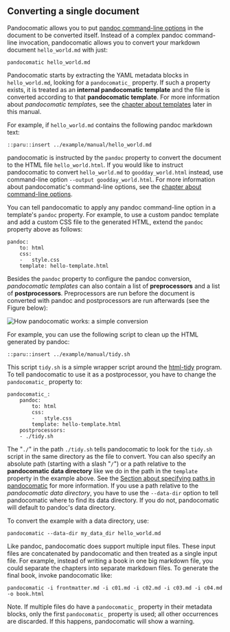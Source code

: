 ## Converting a single document

Pandocomatic allows you to put [pandoc command-line
options](http://pandoc.org/MANUAL.html) in the document to be converted
itself. Instead of a complex pandoc command-line invocation, pandocomatic
allows you to convert your markdown document `hello_world.md` with just:

``` {.bash}
pandocomatic hello_world.md
```

Pandocomatic starts by extracting the YAML metadata blocks in
`hello_world.md`, looking for a `pandocomatic_` property. If such a property
exists, it is treated as an **internal pandocomatic template** and the file is
converted according to that **pandocomatic template**. For more information
about *pandocomatic template*s, see the [chapter about
templates](#pandocomatic-templates) later in this manual.

For example, if `hello_world.md` contains the following pandoc markdown text:

```{.pandoc}
::paru::insert ../example/manual/hello_world.md
```

pandocomatic is instructed by the `pandoc` property to convert the document to
the HTML file `hello_world.html`. If you would like to instruct pandocomatic
to convert `hello_world.md` to `goodday_world.html` instead, use command-line
option `--output goodday_world.html`. For more information about
pandocomatic's command-line options, see the [chapter about command-line
options](#pandocomatic_cli).

You can tell pandocomatic to apply any pandoc command-line option in a
template's `pandoc` property. For example, to use a custom pandoc template and
add a custom CSS file to the generated HTML, extend the `pandoc` property
above as follows:

```{.yaml}
pandoc:
    to: html
    css:
    -   style.css
    template: hello-template.html
```

Besides the `pandoc` property to configure the pandoc conversion,
*pandocomatic templates* can also contain a list of **preprocessors** and a
list of **postprocessors**. Preprocessors are run before the document is
converted with pandoc and postprocessors are run afterwards (see the Figure
below): 

![How pandocomatic works: a simple
conversion](documentation/images/simple_conversion.svg)

For example, you can use the following script to clean up the HTML generated
by pandoc:

```{.bash}
::paru::insert ../example/manual/tidy.sh
```

This script `tidy.sh` is a simple wrapper script around the
[html-tidy](https://www.html-tidy.org/) program. To tell pandocomatic to use
it as a postprocessor, you have to change the `pandocomatic_` property to:

```{.yaml}
pandocomatic_:
    pandoc:
        to: html
        css:
        -   style.css
        template: hello-template.html
    postprocessors:
    - ./tidy.sh
```

The "`./`" in the path `./tidy.sh` tells pandocomatic to look for the
`tidy.sh` script in the same directory as the file to convert. You can also
specify an absolute path (starting with a slash "`/`") or a path relative to
the **pandocomatic data directory** like we do in the path in the `template`
property in the example above. See the [Section about specifying paths in
pandocomatic](#specifying-paths) for more information. If you use a path
relative to the *pandocomatic data directory*, you have to use the
`--data-dir` option to tell pandocomatic where to find its data directory.  If
you do not, pandocomatic will default to pandoc's data directory.

To convert the example with a data directory, use:

```{.bash}
pandocomatic --data-dir my_data_dir hello_world.md
```

Like pandoc, pandocomatic does support multiple input files. These input files
are concatenated by pandocomatic and then treated as a single input file. For
example, instead of writing a book in one big markdown file, you could
separate the chapters into separate markdown files. To generate the final
book, invoke pandocomatic like:

```{.bash}
pandocomatic -i frontmatter.md -i c01.md -i c02.md -i c03.md -i c04.md -o book.html
```

Note. If multiple files do have a `pandocomatic_` property in their metadata
blocks, only the first `pandocomatic_` property is used; all other occurrences
are discarded. If this happens, pandocomatic will show a warning.
